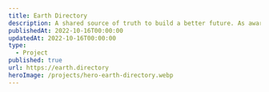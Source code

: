 ```yaml
---
title: Earth Directory
description: A shared source of truth to build a better future. As awareness of the climate crisis increases, so does the noise and origin of information. We are working to make a glossary of terms, agreements, companies, organizations and more.
publishedAt: 2022-10-16T00:00:00
updatedAt: 2022-10-16T00:00:00
type:
  - Project
published: true
url: https://earth.directory
heroImage: /projects/hero-earth-directory.webp
---
```

